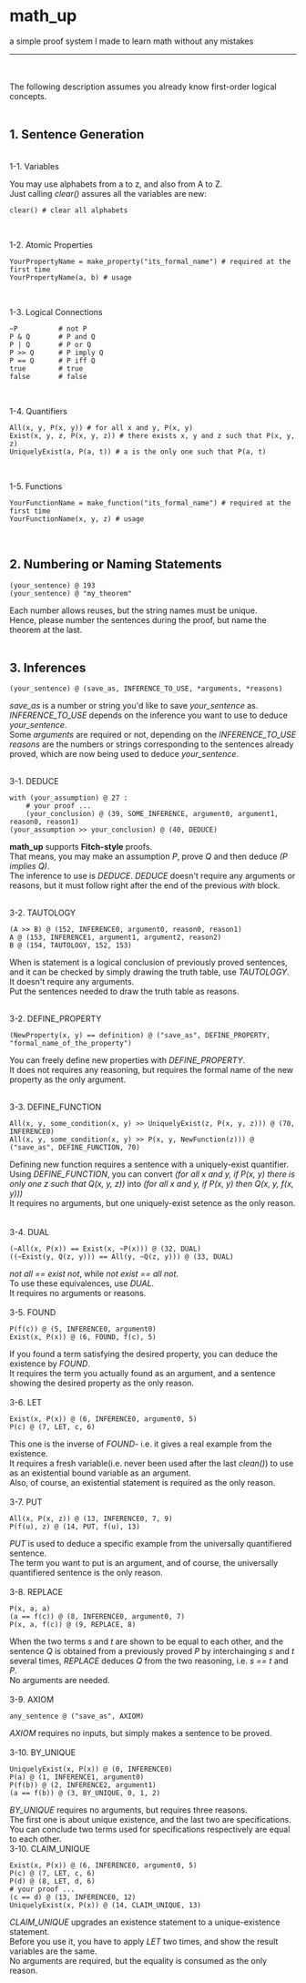 # math_up
a simple proof system I made to learn math without any mistakes
___________________________________________________________________
<br><br>
The following description assumes you already know first-order logical concepts.
<br><br>

## 1. Sentence Generation
<br>
1-1. Variables

You may use alphabets from a to z, and also from A to Z.<br>
Just calling *clear()* assures all the variables are new:<br>
```
clear() # clear all alphabets
```
<br>

1-2. Atomic Properties
```
YourPropertyName = make_property("its_formal_name") # required at the first time
YourPropertyName(a, b) # usage
```
<br>

1-3. Logical Connections
    
```
~P          # not P
P & Q       # P and Q
P | Q       # P or Q
P >> Q      # P imply Q
P == Q      # P iff Q
true        # true
false       # false
```
<br>

1-4. Quantifiers

```
All(x, y, P(x, y)) # for all x and y, P(x, y)
Exist(x, y, z, P(x, y, z)) # there exists x, y and z such that P(x, y, z)
UniquelyExist(a, P(a, t)) # a is the only one such that P(a, t) 
```
<br>

1-5. Functions
```
YourFunctionName = make_function("its_formal_name") # required at the first time
YourFunctionName(x, y, z) # usage
```
<br>



## 2. Numbering or Naming Statements
```
(your_sentence) @ 193
(your_sentence) @ "my_theorem"
```
Each number allows reuses, but the string names must be unique.<br>
Hence, please number the sentences during the proof, but name the theorem at the last.<br>
<br>

## 3. Inferences
```
(your_sentence) @ (save_as, INFERENCE_TO_USE, *arguments, *reasons)
```
*save_as* is a number or string you'd like to save *your_sentence* as.<br>
*INFERENCE_TO_USE* depends on the inference you want to use to deduce *your_sentence*.<br>
Some *arguments* are required or not, depending on the *INFERENCE_TO_USE*<br>
*reasons* are the numbers or strings corresponding to the sentences already proved, which are now being used to deduce *your_sentence*.<br>
<br>

3-1. DEDUCE<br>
```
with (your_assumption) @ 27 :
    # your proof ...
    (your_conclusion) @ (39, SOME_INFERENCE, argument0, argument1, reason0, reason1)
(your_assumption >> your_conclusion) @ (40, DEDUCE)
```
**math_up** supports **Fitch-style** proofs.<br>
That means, you may make an assumption *P*, prove *Q* and then deduce *(P implies Q)*.<br>
The inference to use is *DEDUCE*.
*DEDUCE* doesn't require any arguments or reasons, but it must follow right after the end of the previous *with* block. 
<br><br>

3-2. TAUTOLOGY
```
(A >> B) @ (152, INFERENCE0, argument0, reason0, reason1)
A @ (153, INFERENCE1, argument1, argument2, reason2)
B @ (154, TAUTOLOGY, 152, 153)
```
When is statement is a logical conclusion of previously proved sentences, and it can be checked by simply drawing the truth table, use *TAUTOLOGY*.<br>
It doesn't require any arguments.<br>
Put the sentences needed to draw the truth table as reasons.<br>
<br>

3-2. DEFINE_PROPERTY
```
(NewProperty(x, y) == definition) @ ("save_as", DEFINE_PROPERTY, "formal_name_of_the_property")
```
You can freely define new properties with *DEFINE_PROPERTY*.<br>
It does not requires any reasoning, but requires the formal name of the new property as the only argument.<br>
<br>

3-3. DEFINE_FUNCTION
```
All(x, y, some_condition(x, y) >> UniquelyExist(z, P(x, y, z))) @ (70, INFERENCE0)
All(x, y, some_condition(x, y) >> P(x, y, NewFunction(z))) @ ("save_as", DEFINE_FUNCTION, 70)
```
Defining new function requires a sentence with a uniquely-exist quantifier.<br>
Using *DEFINE_FUNCTION*, you can convert *(for all x and y, if P(x, y) there is only one z such that Q(x, y, z))* into *(for all x and y, if P(x, y) then Q(x, y, f(x, y)))*<br>
It requires no arguments, but one uniquely-exist setence as the only reason.<br>
<br><br>
3-4. DUAL
```
(~All(x, P(x)) == Exist(x, ~P(x))) @ (32, DUAL)
((~Exist(y, Q(z, y))) == All(y, ~Q(z, y))) @ (33, DUAL)
```
*not all == exist not*, while *not exist == all not*.<br>
To use these equivalences, use *DUAL*.<br>
It requires no arguments or reasons.<br>
<br>
3-5. FOUND
```
P(f(c)) @ (5, INFERENCE0, argument0)
Exist(x, P(x)) @ (6, FOUND, f(c), 5)
```
If you found a term satisfying the desired property, you can deduce the existence by *FOUND*.<br>
It requires the term you actually found as an argument, and a sentence showing the desired property as the only reason.<br>
<br>
3-6. LET
```
Exist(x, P(x)) @ (6, INFERENCE0, argument0, 5)
P(c) @ (7, LET, c, 6)
```
This one is the inverse of *FOUND*- i.e. it gives a real example from the existence.<br>
It requires a fresh variable(i.e. never been used after the last *clean()*) to use as an existential bound variable as an argument.<br>
Also, of course, an existential statement is required as the only reason.<br>
<br>
3-7. PUT
```
All(x, P(x, z)) @ (13, INFERENCE0, 7, 9)
P(f(u), z) @ (14, PUT, f(u), 13)
```
*PUT* is used to deduce a specific example from the universally quantifiered sentence.<br>
The term you want to put is an argument, and of course, the universally quantifiered sentence is the only reason.<br>
<br>
3-8. REPLACE
```
P(x, a, a)
(a == f(c)) @ (8, INFERENCE0, argument0, 7)
P(x, a, f(c)) @ (9, REPLACE, 8)
```
When the two terms *s* and *t* are shown to be equal to each other, and the sentence *Q* is obtained from a previously proved *P* by interchainging *s* and *t* several times, *REPLACE* deduces *Q* from the two reasoning, i.e. *s == t* and *P*.<br>
No arguments are needed.<br>
<br>
3-9. AXIOM
```
any_sentence @ ("save_as", AXIOM)
```
*AXIOM* requires no inputs, but simply makes a sentence to be proved.<br>
<br>
3-10. BY_UNIQUE
```
UniquelyExist(x, P(x)) @ (0, INFERENCE0)
P(a) @ (1, INFERENCE1, argument0)
P(f(b)) @ (2, INFERENCE2, argument1)
(a == f(b)) @ (3, BY_UNIQUE, 0, 1, 2)
```
*BY_UNIQUE* requires no arguments, but requires three reasons.<br>
The first one is about unique existence, and the last two are specifications.<br>
You can conclude two terms used for specifications respectively are equal to each other.
<br>
3-10. CLAIM_UNIQUE
```
Exist(x, P(x)) @ (6, INFERENCE0, argument0, 5)
P(c) @ (7, LET, c, 6)
P(d) @ (8, LET, d, 6)
# your proof ...
(c == d) @ (13, INFERENCE0, 12)
UniquelyExist(x, P(x)) @ (14, CLAIM_UNIQUE, 13)
```
*CLAIM_UNIQUE* upgrades an existence statement to a unique-existence statement.<br>
Before you use it, you have to apply *LET* two times, and show the result variables are the same.<br>
No arguments are required, but the equality is consumed as the only reason.<br>
<br>





